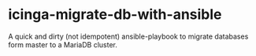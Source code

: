 # icinga-migrate-db-with-ansible
A quick and dirty (not idempotent) ansible-playbook to migrate databases form master to a MariaDB cluster.
